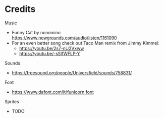 # Credits
Music
- Funny Cat by nonomino https://www.newgrounds.com/audio/listen/1161090
- For an even better song check out Taco Man remix from Jimmy Kimmel:
  - https://youtu.be/2s7-nU2Vxww
  - https://youtu.be/-sSIfWFLP-Y

Sounds
- https://freesound.org/people/Universfield/sounds/758831/

Font
- https://www.dafont.com/it/funicorn.font

Sprites
- TODO